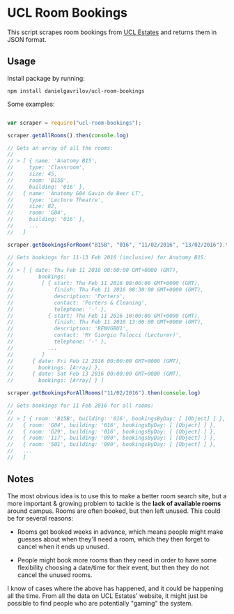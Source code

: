 # UCL Room Bookings

This script scrapes room bookings from [UCL Estates](https://roombooking.ucl.ac.uk/rb/bookableSpace/viewAllBookableSpace.html?invoker=EFD) and returns them in JSON format.

## Usage

Install package by running:

```
npm install danielgavrilov/ucl-room-bookings
```

Some examples:

```javascript

var scraper = require("ucl-room-bookings");

scraper.getAllRooms().then(console.log)

// Gets an array of all the rooms:
//
// > [ { name: 'Anatomy B15',
//     type: 'Classroom',
//     size: 45,
//     room: 'B15B',
//     building: '016' },
//   { name: 'Anatomy G04 Gavin de Beer LT',
//     type: 'Lecture Theatre',
//     size: 82,
//     room: 'G04',
//     building: '016' },
//     ...
//   ]

scraper.getBookingsForRoom("B15B", "016", "11/02/2016", "13/02/2016").then(console.log)

// Gets bookings for 11-13 Feb 2016 (inclusive) for Anatomy B15:
//
// > [ { date: Thu Feb 11 2016 00:00:00 GMT+0000 (GMT),
//        bookings:
//         [ { start: Thu Feb 11 2016 08:00:00 GMT+0000 (GMT),
//             finish: Thu Feb 11 2016 08:30:00 GMT+0000 (GMT),
//             description: 'Porters',
//             contact: 'Porters & Cleaning',
//             telephone: '-' },
//           { start: Thu Feb 11 2016 10:00:00 GMT+0000 (GMT),
//             finish: Thu Feb 11 2016 13:00:00 GMT+0000 (GMT),
//             description: 'BENVGBU1',
//             contact: 'Mr Giorgio Talocci (Lecturer)',
//             telephone: '-' },
//           ...
//         ]
//      { date: Fri Feb 12 2016 00:00:00 GMT+0000 (GMT),
//        bookings: [Array] },
//      { date: Sat Feb 13 2016 00:00:00 GMT+0000 (GMT),
//        bookings: [Array] } ]

scraper.getBookingsForAllRooms("11/02/2016").then(console.log)

// Gets bookings for 11 Feb 2016 for all rooms:
//
// > [ { room: 'B15B', building: '016', bookingsByDay: [ [Object] ] },
//   { room: 'G04', building: '016', bookingsByDay: [ [Object] ] },
//   { room: 'G29', building: '016', bookingsByDay: [ [Object] ] },
//   { room: '117', building: '090', bookingsByDay: [ [Object] ] },
//   { room: '501', building: '090', bookingsByDay: [ [Object] ] },
//   ...
//   ]

```

## Notes

The most obvious idea is to use this to make a better room search site, but a more important & growing problem to tackle is the **lack of available rooms** around campus. Rooms are often booked, but then left unused. This could be for several reasons:

- Rooms get booked weeks in advance, which means people might make guesses about when they'll need a room, which they then forget to cancel when it ends up unused.

- People might book more rooms than they need in order to have some flexibility choosing a date/time for their event, but then they do not cancel the unused rooms.

I know of cases where the above has happened, and it could be happening all the time. From all the data on UCL Estates' website, it might just be possible to find people who are potentially "gaming" the system.
